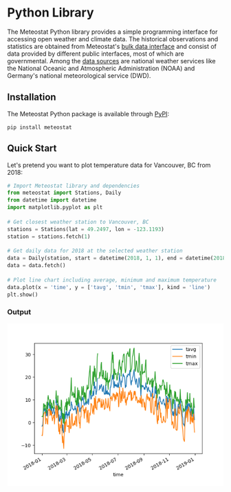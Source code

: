 # Python Library

The Meteostat Python library provides a simple programming interface for accessing open weather and climate data. The historical observations and statistics are obtained from Meteostat's [bulk data interface](/bulk/) and consist of data provided by different public interfaces, most of which are governmental. Among the [data sources](/docs/sources.html) are national weather services like the National Oceanic and Atmospheric Administration (NOAA) and Germany's national meteorological service (DWD).

## Installation

The Meteostat Python package is available through [PyPI](https://pypi.org/project/meteostat/):

```
pip install meteostat
```

## Quick Start

Let's pretend you want to plot temperature data for Vancouver, BC from 2018:

```python
# Import Meteostat library and dependencies
from meteostat import Stations, Daily
from datetime import datetime
import matplotlib.pyplot as plt

# Get closest weather station to Vancouver, BC
stations = Stations(lat = 49.2497, lon = -123.1193)
station = stations.fetch(1)

# Get daily data for 2018 at the selected weather station
data = Daily(station, start = datetime(2018, 1, 1), end = datetime(2018, 12, 31))
data = data.fetch()

# Plot line chart including average, minimum and maximum temperature
data.plot(x = 'time', y = ['tavg', 'tmin', 'tmax'], kind = 'line')
plt.show()
```

### Output

![2018 temperature data for Vancouver, BC](./py-example-chart.png)
